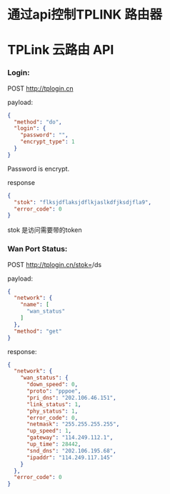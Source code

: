 # 通过api控制TPLINK 路由器

# TPLink 云路由 API

### Login:

POST http://tplogin.cn

payload:

```json
{
  "method": "do",
  "login": {
    "password": "",
    "encrypt_type": 1
  }
}
```

Password is encrypt.

response

```json
{
  "stok": "flksjdflaksjdflkjaslkdfjksdjfla9",
  "error_code": 0
}
```

stok 是访问需要带的token


### Wan Port Status: 

POST http://tplogin.cn/stok=<stokstring>/ds

payload:

```json
{
  "network": {
    "name": [
      "wan_status"
    ]
  },
  "method": "get"
}
```

response:

```json
{
  "network": {
    "wan_status": {
      "down_speed": 0,
      "proto": "pppoe",
      "pri_dns": "202.106.46.151",
      "link_status": 1,
      "phy_status": 1,
      "error_code": 0,
      "netmask": "255.255.255.255",
      "up_speed": 1,
      "gateway": "114.249.112.1",
      "up_time": 28442,
      "snd_dns": "202.106.195.68",
      "ipaddr": "114.249.117.145"
    }
  },
  "error_code": 0
}
```






